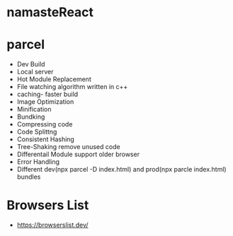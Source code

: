 # namasteReact

# parcel
- Dev Build
- Local server
- Hot Module Replacement
- File watching algorithm written in c++
- caching- faster build
- Image Optimization
- Minification
- Bundking
- Compressing code
- Code Splittng
- Consistent Hashing
- Tree-Shaking remove unused code
- Differentail Module support older browser
- Error Handling
- Different dev(npx parcel -D index.html) and prod(npx parcle index.html) bundles

# Browsers List
- https://browserslist.dev/